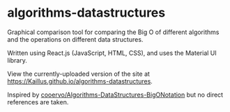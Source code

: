 # algorithms-datastructures
Graphical comparison tool for comparing the Big O of different algorithms and the operations on different data structures.

Written using React.js (JavaScript, HTML, CSS), and uses the Material UI library.

View the currently-uploaded version of the site at https://Kaillus.github.io/algorithms-datastructures.

Inspired by [cooervo/Algorithms-DataStructures-BigONotation](https://github.com/cooervo/Algorithms-DataStructures-BigONotation) but no direct references are taken.